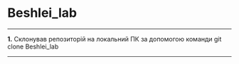 # Beshlei_lab
***
**1.** Склонував репозиторій на локальний ПК за допомогою команди git clone Beshlei_lab
***
